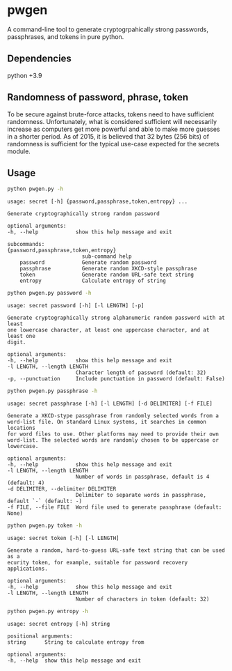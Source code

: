 # pwgen

A command-line tool to generate cryptogrpahically strong passwords, passphrases, 
and tokens in pure python.

## Dependencies

python +3.9

## Randomness of password, phrase, token

To be secure against brute-force attacks, tokens need to have sufficient 
randomness. Unfortunately, what is considered sufficient will necessarily 
increase as computers get more powerful and able to make more guesses in a 
shorter period. As of 2015, it is believed that 32 bytes (256 bits) of 
randomness is sufficient for the typical use-case expected for the secrets 
module.

## Usage

```bash
python pwgen.py -h
```

    usage: secret [-h] {password,passphrase,token,entropy} ...

    Generate cryptographically strong random password

    optional arguments:
    -h, --help            show this help message and exit

    subcommands:
    {password,passphrase,token,entropy}
                            sub-command help
        password            Generate random password
        passphrase          Generate random XKCD-style passphrase
        token               Generate random URL-safe text string
        entropy             Calculate entropy of string

```bash
python pwgen.py password -h
```

    usage: secret password [-h] [-l LENGTH] [-p]

    Generate cryptographically strong alphanumeric random password with at least
    one lowercase character, at least one uppercase character, and at least one 
    digit.

    optional arguments:
    -h, --help            show this help message and exit
    -l LENGTH, --length LENGTH
                          Character length of password (default: 32)
    -p, --punctuation     Include punctuation in password (default: False)

```bash
python pwgen.py passphrase -h
```

    usage: secret passphrase [-h] [-l LENGTH] [-d DELIMITER] [-f FILE]

    Generate a XKCD-stype passphrase from randomly selected words from a 
    word-list file. On standard Linux systems, it searches in common locations 
    for word files to use. Other platforms may need to provide their own 
    word-list. The selected words are randomly chosen to be uppercase or 
    lowercase.

    optional arguments:
    -h, --help            show this help message and exit
    -l LENGTH, --length LENGTH
                          Number of words in passphrase, default is 4 (default: 4)
    -d DELIMITER, --delimiter DELIMITER
                          Delimiter to separate words in passphrase, default `-` (default: -)
    -f FILE, --file FILE  Word file used to generate passphrase (default: None)

```bash
python pwgen.py token -h
```

    usage: secret token [-h] [-l LENGTH]

    Generate a random, hard-to-guess URL-safe text string that can be used as a 
    ecurity token, for example, suitable for password recovery applications.

    optional arguments:
    -h, --help            show this help message and exit
    -l LENGTH, --length LENGTH
                          Number of characters in token (default: 32)

```bash
python pwgen.py entropy -h
```

    usage: secret entropy [-h] string

    positional arguments:
    string      String to calculate entropy from

    optional arguments:
    -h, --help  show this help message and exit
